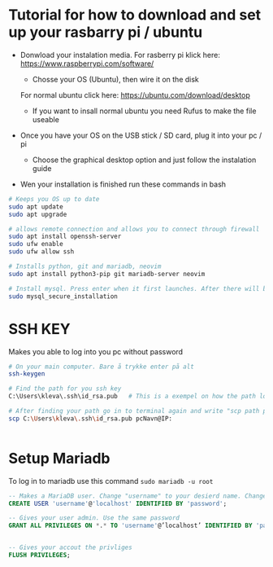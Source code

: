 # Tutorial for how to download and set up your rasbarry pi / ubuntu

* Donwload your instalation media. For rasberry pi klick here: https://www.raspberrypi.com/software/
    * Chosse your OS (Ubuntu), then  wire it on the disk

    For normal ubuntu click here: https://ubuntu.com/download/desktop 
    * If you want to insall normal ubuntu you need Rufus to make the file useable

* Once you have your OS on the USB stick / SD card, plug it into your pc / pi 

    * Choose the graphical desktop option and just follow the instalation guide

* Wen your installation is finished run these commands in bash
```sh 
# Keeps you OS up to date 
sudo apt update 
sudo apt upgrade

# allows remote connection and allows you to connect through firewall
sudo apt install openssh-server  
sudo ufw enable
sudo ufw allow ssh

# Installs python, git and mariadb, neovim 
sudo apt install python3-pip git mariadb-server neovim

# Install mysql. Press enter when it first launches. After there will be multiple prompts, Y =  yes and N = no,  Correct: n, n, Y, Y, Y, Y, Y 
sudo mysql_secure_installation    
```

# SSH KEY 

Makes you able to log into you pc without password

```sh
# On your main computer. Bare å trykke enter på alt
ssh-keygen  

# Find the path for you ssh key
C:\Users\kleva\.ssh\id_rsa.pub   # This is a exempel on how the path looks like. 

# After finding your path go in to terminal again and write "scp path pc_name@IP:"
scp C:\Users\kleva\.ssh\id_rsa.pub pcNavn@IP:



```




# Setup Mariadb 
To log in to mariadb use this command ``sudo mariadb -u root``

```sql 
-- Makes a MariaDB user. Change "username" to your desierd name. Change "password" to your desired password
CREATE USER 'username'@'localhost' IDENTIFIED BY 'password';

-- Gives your user admin. Use the same password 
GRANT ALL PRIVILEGES ON *.* TO 'username'@’localhost’ IDENTIFIED BY 'password';


-- Gives your accout the privliges 
FLUSH PRIVILEGES;

```